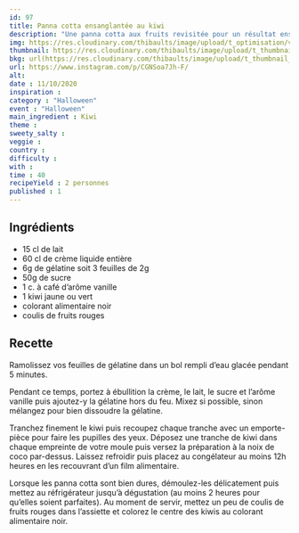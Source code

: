 ```yaml
---
id: 97
title: Panna cotta ensanglantée au kiwi
description: "Une panna cotta aux fruits revisitée pour un résultat ensanglanté."
img: https://res.cloudinary.com/thibaults/image/upload/t_optimisation/v1602433074/Recipes/20201011_panna_cotta_kiwi.jpg
thumbnail: https://res.cloudinary.com/thibaults/image/upload/t_thumbnail_josie/v1602433074/Recipes/20201011_panna_cotta_kiwi.jpg
bkg: url(https://res.cloudinary.com/thibaults/image/upload/t_thumbnail_josie/v1602433074/Recipes/20201011_panna_cotta_kiwi.jpg)
url: https://www.instagram.com/p/CGNSoa7Jh-F/
alt: 
date : 11/10/2020
inspiration : 
category : "Halloween"
event : "Halloween"
main_ingredient : Kiwi
theme : 
sweety_salty : 
veggie : 
country :
difficulty :
with : 
time : 40
recipeYield : 2 personnes
published : 1
---
```


## Ingrédients
 - 15 cl de lait
 - 60 cl de crème liquide entière
 - 6g de gélatine soit 3 feuilles de 2g
 - 50g de sucre
 - 1 c. à café d’arôme vanille
 - 1 kiwi jaune ou vert
 - colorant alimentaire noir
 - coulis de fruits rouges

## Recette
Ramolissez vos feuilles de gélatine dans un bol rempli d’eau glacée pendant 5 minutes.

Pendant ce temps, portez à ébullition la crème, le lait, le sucre et l’arôme vanille puis ajoutez-y la gélatine hors du feu. Mixez si possible, sinon mélangez pour bien dissoudre la gélatine.

Tranchez finement le kiwi puis recoupez chaque tranche avec un emporte-pièce pour faire les pupilles des yeux. Déposez une tranche de kiwi dans chaque empreinte de votre moule puis versez la préparation à la noix de coco par-dessus. Laissez refroidir puis placez au congélateur au moins 12h heures en les recouvrant d’un film alimentaire.

Lorsque les panna cotta sont bien dures, démoulez-les délicatement puis mettez au réfrigérateur jusqu’à dégustation (au moins 2 heures pour qu’elles soient parfaites). Au moment de servir, mettez un peu de coulis de fruits rouges dans l’assiette et colorez le centre des kiwis au colorant alimentaire noir.